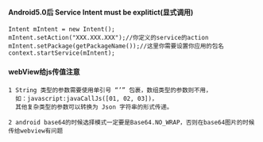 #### Android5.0后 Service Intent  must be explitict(显式调用)
```
Intent mIntent = new Intent();
mIntent.setAction("XXX.XXX.XXX");//你定义的service的action
mIntent.setPackage(getPackageName());//这里你需要设置你应用的包名
context.startService(mIntent);
```
####  webView给js传值注意
```
1 String 类型的参数需要使用单引号 “’” 包裹，数组类型的参数则不用，
  如：javascript:javaCallJs([01, 02, 03])，
  其他复杂类型的参数可以转换为 Json 字符串的形式传递。

2 android base64的时候选择模式一定要是Base64.NO_WRAP，否则在base64图片的时候传给webview有问题
```
